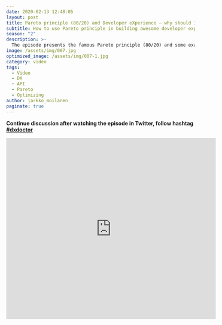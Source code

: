 ```yaml
---
date: 2020-02-13 12:48:05
layout: post
title: Pareto principle (80/20) and Developer eXperience – why should I care?
subtitle: How to use Pareto principle in building awesome developer experience
season: "2"
description: >-
  The episode presents the famous Pareto principle (80/20) and some examples in the software development with academic references. You will learn how the principle can be used in optimizing the developer experience of APIs. Contains 4 practical examples how to apply it in API development.  
image: /assets/img/007.jpg
optimized_image: /assets/img/007-1.jpg
category: video
tags:
  - Video
  - DX
  - API
  - Pareto
  - Optimizing
author: jarkko_moilanen
paginate: true
---
```


<b>Continue discussion after watching the episode in Twitter, follow hashtag <a href="https://twitter.com/search?q=%23dxdoctor&src=typed_query">#dxdoctor</a></b> 

<iframe width="560" height="485" src="https://www.youtube.com/embed/y-NMBRFdYwM" frameborder="0" allow="accelerometer; autoplay; encrypted-media; gyroscope; picture-in-picture" allowfullscreen></iframe>
